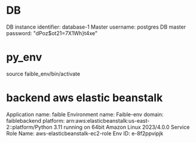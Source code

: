 # DB
DB instance identifier: database-1
Master username: postgres
DB master password: "dPoz$ot21=7X1Wh}t4xe"

# py_env
source faible_env/bin/activate

# backend aws elastic beanstalk
Application name: faible
Environment name: Faible-env
domain: faiblebackend
platform: arn:aws:elasticbeanstalk:us-east-2::platform/Python 3.11 running on 64bit Amazon Linux 2023/4.0.0
Service Role Name: aws-elasticbeanstalk-ec2-role
Env ID: e-8f2ppvipjk